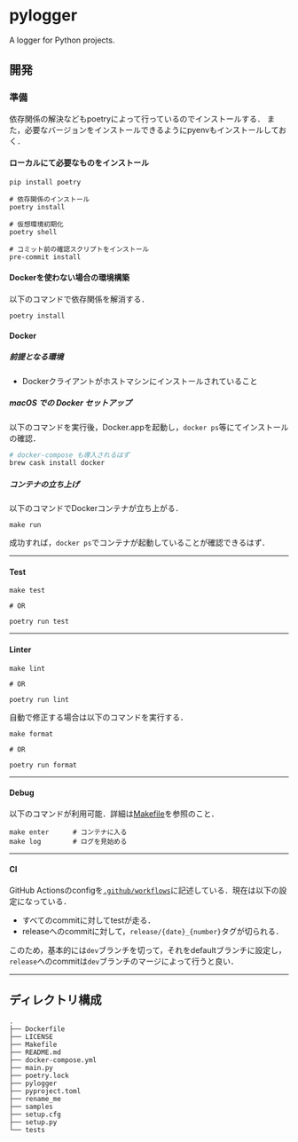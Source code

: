 # pylogger

A logger for Python projects.

## 開発

### 準備

依存関係の解決などもpoetryによって行っているのでインストールする．
また，必要なバージョンをインストールできるようにpyenvもインストールしておく．

#### ローカルにて必要なものをインストール

```shell
pip install poetry

# 依存関係のインストール
poetry install

# 仮想環境初期化
poetry shell

# コミット前の確認スクリプトをインストール
pre-commit install
```

#### Dockerを使わない場合の環境構築

以下のコマンドで依存関係を解消する．

```shell
poetry install
```

#### Docker

##### 前提となる環境

* Dockerクライアントがホストマシンにインストールされていること

##### macOS での Docker セットアップ

以下のコマンドを実行後，Docker.appを起動し，`docker ps`等にてインストールの確認．

```bash
# docker-compose も導入されるはず
brew cask install docker
```

##### コンテナの立ち上げ

以下のコマンドでDockerコンテナが立ち上がる．

```shell
make run
```

成功すれば，`docker ps`でコンテナが起動していることが確認できるはず．

***

#### Test

```shell
make test

# OR

poetry run test
```

***

#### Linter

```shell
make lint

# OR

poetry run lint
```

自動で修正する場合は以下のコマンドを実行する．

```shell
make format

# OR

poetry run format
```

***

#### Debug

以下のコマンドが利用可能．詳細は[Makefile](./Makefile)を参照のこと．

```shell
make enter      # コンテナに入る
make log        # ログを見始める
```

***

#### CI

GitHub Actionsのconfigを[`.github/workflows`](./.github/workflows)に記述している．現在は以下の設定になっている．

* すべてのcommitに対してtestが走る．
* releaseへのcommitに対して，`release/{date}_{number}`タグが切られる．

このため，基本的には`dev`ブランチを切って，それをdefaultブランチに設定し，`release`へのcommitは`dev`ブランチのマージによって行うと良い．

***

## ディレクトリ構成

```shell
.
├── Dockerfile
├── LICENSE
├── Makefile
├── README.md
├── docker-compose.yml
├── main.py
├── poetry.lock
├── pylogger
├── pyproject.toml
├── rename_me
├── samples
├── setup.cfg
├── setup.py
└── tests
```
